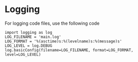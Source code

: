 # Logging
For logging code files, use the following code
```
import logging as log
LOG_FILENAME = 'main.log'
LOG_FORMAT = '%(asctime)s:%(levelname)s:%(message)s'
LOG_LEVEL = log.DEBUG
log.basicConfig(filename=LOG_FILENAME, format=LOG_FORMAT, level=LOG_LEVEL)
```